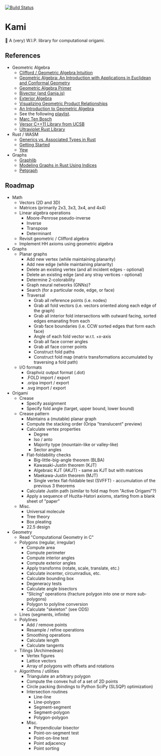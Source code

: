 [![Build Status](https://travis-ci.org/mwalczyk/kami.svg?branch=master)](https://travis-ci.org/github/mwalczyk/kami) 

# Kami

🦢 A (very) W.I.P. library for computational origami.

## References

- Geometric Algebra
  - [Clifford / Geometric Algebra Intuition](https://www.euclideanspace.com/maths/algebra/clifford/index.htm)
  - [Geometric Algebra: An Introduction with Applications in Euclidean and Conformal Geometry](https://scholarworks.sjsu.edu/cgi/viewcontent.cgi?article=7943&context=etd_theses)
  - [Geometric Algebra Primer](http://www.jaapsuter.com/geometric-algebra.pdf)
  - [Bivector (and Ganja.js)](https://bivector.net/doc.html)
  - [Exterior Algebra](https://en.wikipedia.org/wiki/Exterior_algebra)
  - [Visualizing Geometric Product Relationships](https://www.shapeoperator.com/2019/01/07/relating-dot-wedge/)
  - [An Introduction to Geometric Algebra](https://bitworking.org/news/ga/2d/)
  - See the following [playlist](https://www.youtube.com/playlist?list=PLpzmRsG7u_gqaTo_vEseQ7U8KFvtiJY4K).
  - [Marc Ten Bosch](https://marctenbosch.com/quaternions/code.htm)
  - [Versor C++11 Library from UCSB](http://versor.mat.ucsb.edu/)
  - [Ultraviolet Rust Library](https://github.com/termhn/ultraviolet)
- Rust / WASM
  - [Generics vs. Associated Types in Rust](https://stackoverflow.com/questions/32059370/when-is-it-appropriate-to-use-an-associated-type-versus-a-generic-type)
  - [Getting Started](https://dev.to/sendilkumarn/rust-and-webassembly-for-the-masses-wasm-pack-3d6p)
  - [Yew](https://yew.rs/docs/)
- Graphs
  - [Graphlib](https://github.com/purpleprotocol/graphlib)
  - [Modeling Graphs in Rust Using Indices](http://smallcultfollowing.com/babysteps/blog/2015/04/06/modeling-graphs-in-rust-using-vector-indices/)
  - [Petgraph](https://github.com/petgraph/petgraph)

## Roadmap

- Math
  - Vectors (2D and 3D)
  - Matrices (primarily 2x3, 3x3, 3x4, and 4x4)
  - Linear algebra operations
    - Moore-Penrose pseudo-inverse
    - Inverse
    - Transpose
    - Determinant
  - Revisit geometric / Clifford algebra 
  - Implement HH axioms using geometric algebra
- Graphs
  - Planar graphs
    - Add new vertex (while maintaining planarity)
    - Add new edge (while maintaining planarity)
    - Delete an existing vertex (and all incident edges - optional)
    - Delete an existing edge (and any stray vertices - optional)
    - Determine 2-colorability
    - Graph neural networks (GNNs)?
    - Search (for a particular node, edge, or face)
    - Traversal
      - Grab all reference points (i.e. nodes)
      - Grab all fold vectors (i.e. vectors oriented along each edge of the graph)
      - Grab all interior fold intersections with outward facing, sorted edges emanating from each
      - Grab face boundaries (i.e. CCW sorted edges that form each face)
      - Angle of each fold vector w.r.t. +x-axis
      - Grab all face corner angles
      - Grab all face corner points
      - Construct fold paths
      - Construct fold map (matrix transformations accumulated by traversing a fold path)
  - I/O formats
    - Graphviz output format (.dot)
    - .FOLD import / export
    - .oripa import / export
    - .svg import / export
- Origami
  - Crease
    - Specify assignment
    - Specify fold angle (target, upper bound, lower bound)
  - Crease pattern
    - Maintains a (mutable) planar graph
    - Compute the stacking order (Oripa "translucent" preview)
    - Calculate vertex properties
      - Degree
      - Iso / anto
      - Majority type (mountain-like or valley-like)
      - Sector angles
    - Flat-foldability checks
      - Big-little-big-angle theorem (BLBA)
      - Kawasaki-Justin theorem (KJT)
      - Algebraic KJT (AKJT) - same as KJT but with matrices
      - Maekawa-Justin theorem (MJT)
      - Single vertex flat-foldable test (SVFFT) - accumulation of the previous 3 theorems
    - Calculate Justin path (similar to fold map from "Active Origami"?)
    - Apply a sequence of Huzita-Hatori axioms, starting from a blank sheet of "paper"
  - Misc.
    - Universal molecule
    - Tree theory
    - Box pleating
    - 22.5 design
- Geometry
  - Read "Computational Geometry in C" 
  - Polygons (regular, irregular)
    - Compute area
    - Compute perimeter
    - Compute interior angles
    - Compute exterior angles
    - Apply transforms (rotate, scale, translate, etc.)
    - Calculate incenter, circumradius, etc.
    - Calculate bounding box
    - Degeneracy tests
    - Calculate angle bisectors
    - "Slicing" operations (fracture polygon into one or more sub-polygons)
    - Polygon to polyline conversion
    - Calculate "skeleton" (see ODS)
  - Lines (segments, infinite)
  - Polylines
    - Add / remove points
    - Resample / refine operations
    - Smoothing operations
    - Calculate length
    - Calculate tangents
  - Tilings (Archimedean)
    - Vertex figures
    - Lattice vectors
    - Array of polygons with offsets and rotations
  - Algorithms / utilities
    - Triangulate an arbitrary polygon
    - Compute the convex hull of a set of 2D points
    - Circle packing (bindings to Python SciPy (SLSQP) optimization)
    - Intersection routines
      - Line-line
      - Line-polygon
      - Segment-segment
      - Segment-polygon
      - Polygon-polygon
    - Misc.
      - Perpendicular bisector
      - Point-on-segment test
      - Point-on-line test
      - Point adjacency 
      - Point sorting
      
    
